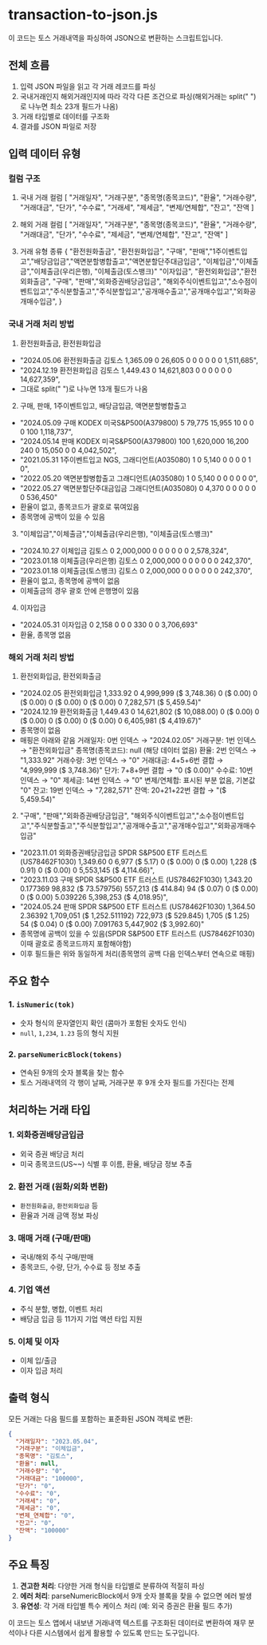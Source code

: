 # transaction-to-json.js

이 코드는 토스 거래내역을 파싱하여 JSON으로 변환하는 스크립트입니다.

## 전체 흐름

1. 입력 JSON 파일을 읽고 각 거래 레코드를 파싱
2. 국내거래인지 해외거래인지에 따라 각각 다른 조건으로 파싱(해외거래는 split(" ")로 나누면 최소 23개 필드가 나옴)
3. 거래 타입별로 데이터를 구조화
4. 결과를 JSON 파일로 저장

## 입력 데이터 유형

### 컬럼 구조

1. 국내 거래 컬럼
   [
   "거래일자",
   "거래구분",
   "종목명(종목코드)",
   "환율",
   "거래수량",
   "거래대금",
   "단가",
   "수수료",
   "거래세",
   "제세금",
   "변제/연체합",
   "잔고",
   "잔액
   ]

2. 해외 거래 컬럼
   [
   "거래일자",
   "거래구분",
   "종목명(종목코드)",
   "환율",
   "거래수량",
   "거래대금",
   "단가",
   "수수료",
   "제세금",
   "변제/연체합",
   "잔고",
   "잔액"
   ]

3. 거래 유형 종류
   {
   "환전원화출금", "환전원화입금",
   "구매", "판매","1주이벤트입고","배당금입금","액면분할병합출고","액면분할단주대금입금",
   "이체입금","이체출금","이체출금(우리은행), "이체출금(토스뱅크)"
   "이자입금",
   "환전외화입금","환전외화출금",
   "구매", "판매","외화증권배당금입금", "해외주식이벤트입고","소수점이벤트입고","주식분할출고","주식분할입고","공개매수출고","공개매수입고","외화공개매수입금",
   }

### 국내 거래 처리 방법

1. 환전원화출금, 환전원화입금

- "2024.05.06 환전원화출금 김토스 1,365.09 0 26,605 0 0 0 0 0 0 1,511,685",
- "2024.12.19 환전원화입금 김토스 1,449.43 0 14,621,803 0 0 0 0 0 0 14,627,359",
- 그대로 split(" ")로 나누면 13개 필드가 나옴

2. 구매, 판매, 1주이벤트입고, 배당금입금, 액면분할병합출고

- "2024.05.09 구매 KODEX 미국S&P500(A379800) 5 79,775 15,955 10 0 0 0 100 1,118,737",
- "2024.05.14 판매 KODEX 미국S&P500(A379800) 100 1,620,000 16,200 240 0 15,050 0 0 4,042,502",
- "2021.05.31 1주이벤트입고 NGS, 그래디언트(A035080) 1 0 5,140 0 0 0 0 1 0",
- "2022.05.20 액면분할병합출고 그래디언트(A035080) 1 0 5,140 0 0 0 0 0 0",
- "2022.05.27 액면분할단주대금입금 그래디언트(A035080) 0 4,370 0 0 0 0 0 0 536,450"
- 환율이 없고, 종목코드가 괄호로 묶여있음
- 종목명에 공백이 있을 수 있음

3. "이체입금","이체출금","이체출금(우리은행), "이체출금(토스뱅크)"

- "2024.10.27 이체입금 김토스 0 2,000,000 0 0 0 0 0 0 2,578,324",
- "2023.01.18 이체출금(우리은행) 김토스 0 2,000,000 0 0 0 0 0 0 242,370",
- "2023.01.18 이체출금(토스뱅크) 김토스 0 2,000,000 0 0 0 0 0 0 242,370",
- 환율이 없고, 종목명에 공백이 없음
- 이체출금의 경우 괄호 안에 은행명이 있음

4. 이자입금

- "2024.05.31 이자입금 0 2,158 0 0 0 330 0 0 3,706,693"
- 환율, 종목명 없음

### 해외 거래 처리 방법

1. 환전외화입금, 환전외화출금

- "2024.02.05 환전외화입금 1,333.92 0 4,999,999 ($ 3,748.36) 0 ($ 0.00) 0 ($ 0.00) 0 ($ 0.00) 0 ($ 0.00) 0 7,282,571 ($ 5,459.54)"
- "2024.12.19 환전외화출금 1,449.43 0 14,621,802 ($ 10,088.00) 0 ($ 0.00) 0 ($ 0.00) 0 ($ 0.00) 0 ($ 0.00) 0 6,405,981 ($ 4,419.67)"
- 종목명이 없음
- 매핑은 아래와 같음
  거래일자: 0번 인덱스 → "2024.02.05"
  거래구분: 1번 인덱스 → "환전외화입금"
  종목명(종목코드): null (해당 데이터 없음)
  환율: 2번 인덱스 → "1,333.92"
  거래수량: 3번 인덱스 → "0"
  거래대금: 4+5+6번 결합 → "4,999,999 ($ 3,748.36)"
  단가: 7+8+9번 결합 → "0 ($ 0.00)"
  수수료: 10번 인덱스 → "0"
  제세금: 14번 인덱스 → "0"
  변제/연체합: 표시된 부분 없음, 기본값 "0"
  잔고: 19번 인덱스 → "7,282,571"
  잔액: 20+21+22번 결합 → "($ 5,459.54)"

2. "구매", "판매","외화증권배당금입금", "해외주식이벤트입고","소수점이벤트입고","주식분할출고","주식분할입고","공개매수출고","공개매수입고","외화공개매수입금"

- "2023.11.01 외화증권배당금입금 SPDR S&P500 ETF 트러스트 (US78462F1030) 1,349.60 0 6,977 ($ 5.17) 0 ($ 0.00) 0 ($ 0.00) 1,228 ($ 0.91) 0 ($ 0.00) 0 5,553,145 ($ 4,114.66)",
- "2023.11.03 구매 SPDR S&P500 ETF 트러스트 (US78462F1030) 1,343.20 0.177369 98,832 ($ 73.579756) 557,213 ($ 414.84) 94 ($ 0.07) 0 ($ 0.00) 0 ($ 0.00) 5.039226 5,398,253 ($ 4,018.95)",
- "2024.05.24 판매 SPDR S&P500 ETF 트러스트 (US78462F1030) 1,364.50 2.36392 1,709,051 ($ 1,252.511192) 722,973 ($ 529.845) 1,705 ($ 1.25) 54 ($ 0.04) 0 ($ 0.00) 7.091763 5,447,902 ($ 3,992.60)"
- 종목명에 공백이 있을 수 있음(SPDR S&P500 ETF 트러스트 (US78462F1030) 이때 괄호로 종목코드까지 포함해야함)
- 이후 필드들은 위와 동일하게 처리(종목명의 공백 다음 인덱스부터 연속으로 매핑)

## 주요 함수

### 1. `isNumeric(tok)`

- 숫자 형식의 문자열인지 확인 (콤마가 포함된 숫자도 인식)
- `null`, `1,234`, `1.23` 등의 형식 지원

### 2. `parseNumericBlock(tokens)`

- 연속된 9개의 숫자 블록을 찾는 함수
- 토스 거래내역의 각 행이 날짜, 거래구분 후 9개 숫자 필드를 가진다는 전제

## 처리하는 거래 타입

### 1. 외화증권배당금입금

- 외국 증권 배당금 처리
- 미국 종목코드(US~~) 식별 후 이름, 환율, 배당금 정보 추출

### 2. 환전 거래 (원화/외화 변환)

- `환전원화출금`, `환전외화입금` 등
- 환율과 거래 금액 정보 파싱

### 3. 매매 거래 (구매/판매)

- 국내/해외 주식 구매/판매
- 종목코드, 수량, 단가, 수수료 등 정보 추출

### 4. 기업 액션

- 주식 분할, 병합, 이벤트 처리
- 배당금 입금 등 11가지 기업 액션 타입 지원

### 5. 이체 및 이자

- 이체 입/출금
- 이자 입금 처리

## 출력 형식

모든 거래는 다음 필드를 포함하는 표준화된 JSON 객체로 변환:

```json
{
  "거래일자": "2023.05.04",
  "거래구분": "이체입금",
  "종목명": "김토스",
  "환율": null,
  "거래수량": "0",
  "거래대금": "100000",
  "단가": "0",
  "수수료": "0",
  "거래세": "0",
  "제세금": "0",
  "변제_연체합": "0",
  "잔고": "0",
  "잔액": "100000"
}
```

## 주요 특징

1. **견고한 처리**: 다양한 거래 형식을 타입별로 분류하여 적절히 파싱
2. **에러 처리**: parseNumericBlock에서 9개 숫자 블록을 찾을 수 없으면 에러 발생
3. **유연성**: 각 거래 타입별 특수 케이스 처리 (예: 외국 증권은 환율 필드 추가)

이 코드는 토스 앱에서 내보낸 거래내역 텍스트를 구조화된 데이터로 변환하여 재무 분석이나 다른 시스템에서 쉽게 활용할 수 있도록 만드는 도구입니다.
